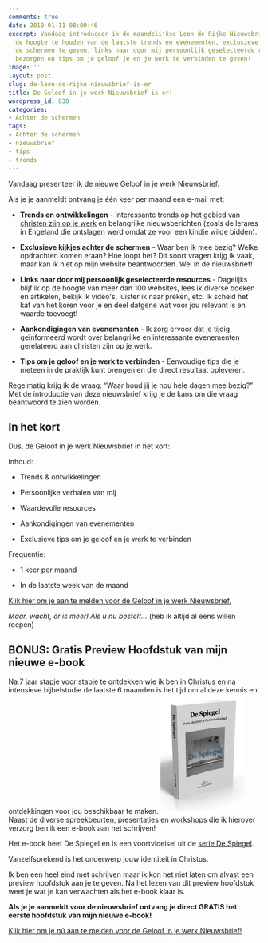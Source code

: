 ```yaml
---
comments: true
date: 2010-01-11 08:00:46
excerpt: Vandaag introduceer ik de maandelijkse Leon de Rijke Nieuwsbrief om jou op
  de hoogte te houden van de laatste trends en evenementen, exclusieve kijkjes achter
  de schermen te geven, links naar door mij persoonlijk geselecteerde resources te
  bezorgen en tips om je geloof je en je werk te verbinden te geven!
image: ''
layout: post
slug: de-leon-de-rijke-nieuwsbrief-is-er
title: De Geloof in je werk Nieuwsbrief is er!
wordpress_id: 838
categories:
- Achter de schermen
tags:
- Achter de schermen
- nieuwsbrief
- tips
- trends
---
```


Vandaag presenteer ik de nieuwe Geloof in je werk Nieuwsbrief.

Als je je aanmeldt ontvang je één keer per maand een e-mail met:



	
  * **Trends en ontwikkelingen** - Interessante trends op het gebied van [christen zijn op je werk](/christen-zijn-op-je-werk/) en belangrijke nieuwsberichten (zoals de lerares in Engeland die ontslagen werd omdat ze voor een kindje wilde bidden).

	
  * **Exclusieve kijkjes achter de schermen** - Waar ben ik mee bezig? Welke opdrachten komen eraan? Hoe loopt het? Dit soort vragen krijg ik vaak, maar kan ik niet op mijn website beantwoorden. Wel in de nieuwsbrief!

	
  * **Links naar door mij persoonlijk geselecteerde resources** - Dagelijks blijf ik op de hoogte van meer dan 100 websites, lees ik diverse boeken en artikelen, bekijk ik video's, luister ik naar preken, etc. Ik scheid het kaf van het koren voor je en deel datgene wat voor jou relevant is en waarde toevoegt!

	
  * **Aankondigingen van evenementen** - Ik zorg ervoor dat je tijdig geïnformeerd wordt over belangrijke en interessante evenementen gerelateerd aan christen zijn op je werk.

	
  * **Tips om je geloof en je werk te verbinden** - Eenvoudige tips die je meteen in de praktijk kunt brengen en die direct resultaat opleveren.



Regelmatig krijg ik de vraag: “Waar houd jij je nou hele dagen mee bezig?” Met de introductie van deze nieuwsbrief krijg je de kans om die vraag beantwoord te zien worden.  





## In het kort


Dus, de Geloof in je werk Nieuwsbrief in het kort:

Inhoud:



	
  * Trends & ontwikkelingen

	
  * Persoonlijke verhalen van mij

	
  * Waardevolle resources

	
  * Aankondigingen van evenementen

	
  * Exclusieve tips om je geloof en je werk te verbinden



Frequentie:

	
  * 1 keer per maand

	
  * In de laatste week van de maand



[Klik hier om je aan te melden voor de Geloof in je werk Nieuwsbrief.](http://eepurl.com/gtlw)

_Maar, wacht, er is meer! Als u nu bestelt…_ (heb ik altijd al eens willen roepen)



## BONUS: Gratis Preview Hoofdstuk van mijn nieuwe e-book


Na 7 jaar stapje voor stapje te ontdekken wie ik ben in Christus en na intensieve bijbelstudie de laatste 6 maanden is het tijd om al deze kennis en ontdekkingen voor jou beschikbaar te maken.
[![De Spiegel](/images/2010/01/De-Spiegel.png)](http://eepurl.com/gtlw)
Naast de diverse spreekbeurten, presentaties en workshops die ik hierover verzorg ben ik een e-book aan het schrijven!

Het e-book heet De Spiegel en is een voortvloeisel uit de [serie De Spiegel](/2009/11/09/kijk-eens-wat-vaker-in-de-spiegel/). 

Vanzelfsprekend is het onderwerp jouw identiteit in Christus.

Ik ben een heel eind met schrijven maar ik kon het niet laten om alvast een preview hoofdstuk aan je te geven. Na het lezen van dit preview hoofdstuk weet je wat je kan verwachten als het e-book klaar is.

**Als je je aanmeldt voor de nieuwsbrief ontvang je direct GRATIS het eerste hoofdstuk van mijn nieuwe e-book!**

[Klik hier om je nú aan te melden voor de Geloof in je werk Nieuwsbrief!](http://eepurl.com/gtlw)
